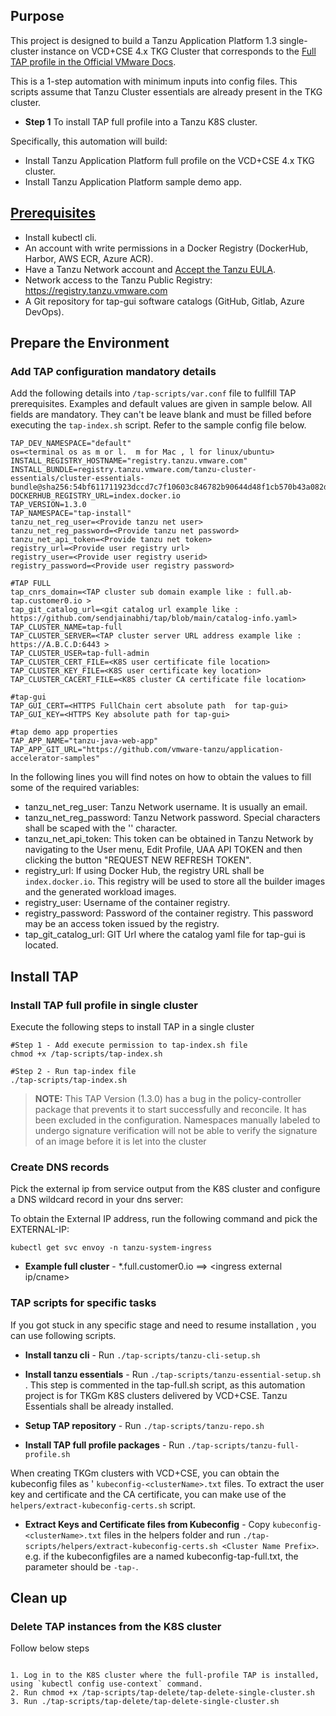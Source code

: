 ## Purpose

This project is designed to build a Tanzu Application Platform 1.3 single-cluster instance on VCD+CSE 4.x TKG Cluster that corresponds to the [Full TAP profile in the Official VMware Docs](https://docs.vmware.com/en/VMware-Tanzu-Application-Platform/1.2/tap/GUID-install-intro.html). 

This is a 1-step automation with minimum inputs into config files. This scripts assume that Tanzu Cluster essentials are already present in the TKG cluster.

* **Step 1** To install TAP full profile into a Tanzu K8S cluster.

Specifically, this automation will build:
- Install Tanzu Application Platform full profile on the VCD+CSE 4.x TKG cluster. 
- Install Tanzu Application Platform sample demo app. 

## [Prerequisites](https://docs.vmware.com/en/VMware-Tanzu-Application-Platform/1.2/tap/GUID-prerequisites.html)

* Install kubectl cli.
* An account with write permissions in a Docker Registry (DockerHub, Harbor, AWS ECR, Azure ACR).
* Have a Tanzu Network account and [Accept the Tanzu EULA](https://docs.vmware.com/en/VMware-Tanzu-Application-Platform/1.2/tap/GUID-install-tanzu-cli.html#accept-eulas).
* Network access to the Tanzu Public Registry: https://registry.tanzu.vmware.com
* A Git repository for tap-gui software catalogs (GitHub, Gitlab, Azure DevOps).

## Prepare the Environment

### Add TAP configuration mandatory details 

Add the following details into `/tap-scripts/var.conf` file to fullfill TAP prerequisites. Examples and default values are given in sample below. All fields are mandatory. They can't be leave blank and must be filled before executing the `tap-index.sh` script. Refer to the sample config file below. 

```
TAP_DEV_NAMESPACE="default"
os=<terminal os as m or l.  m for Mac , l for linux/ubuntu>
INSTALL_REGISTRY_HOSTNAME="registry.tanzu.vmware.com"
INSTALL_BUNDLE=registry.tanzu.vmware.com/tanzu-cluster-essentials/cluster-essentials-bundle@sha256:54bf611711923dccd7c7f10603c846782b90644d48f1cb570b43a082d18e23b9
DOCKERHUB_REGISTRY_URL=index.docker.io
TAP_VERSION=1.3.0
TAP_NAMESPACE="tap-install"
tanzu_net_reg_user=<Provide tanzu net user>
tanzu_net_reg_password=<Provide tanzu net password>
tanzu_net_api_token=<Provide tanzu net token>
registry_url=<Provide user registry url>
registry_user=<Provide user registry userid>
registry_password=<Provide user registry password>

#TAP FULL
tap_cnrs_domain=<TAP cluster sub domain example like : full.ab-tap.customer0.io >
tap_git_catalog_url=<git catalog url example like : https://github.com/sendjainabhi/tap/blob/main/catalog-info.yaml>
TAP_CLUSTER_NAME=tap-full
TAP_CLUSTER_SERVER=<TAP cluster server URL address example like : https://A.B.C.D:6443 >
TAP_CLUSTER_USER=tap-full-admin
TAP_CLUSTER_CERT_FILE=<K8S user certificate file location>
TAP_CLUSTER_KEY_FILE=<K8S user certificate key location>
TAP_CLUSTER_CACERT_FILE=<K8S cluster CA certificate file location>

#tap-gui
TAP_GUI_CERT=<HTTPS FullChain cert absolute path  for tap-gui>
TAP_GUI_KEY=<HTTPS Key absolute path for tap-gui>

#tap demo app properties
TAP_APP_NAME="tanzu-java-web-app"
TAP_APP_GIT_URL="https://github.com/vmware-tanzu/application-accelerator-samples"
```

In the following lines you will find notes on how to obtain the values to fill some of the  required variables:

* tanzu_net_reg_user: Tanzu Network username. It is usually an email.
* tanzu_net_reg_password: Tanzu Network password. Special characters shall be scaped with the '\' character.
* tanzu_net_api_token: This token can be obtained in Tanzu Network by navigating to the User menu, Edit Profile, UAA API TOKEN and then clicking the button "REQUEST NEW REFRESH TOKEN".
* registry_url: If using Docker Hub, the registry URL shall be `index.docker.io`. This registry will be used to store all the builder images and the generated workload images.
* registry_user: Username of the container registry.
* registry_password: Password of the container registry. This password may be an access token issued by the registry.
* tap_git_catalog_url: GIT Url where the catalog yaml file for tap-gui is located.

## Install TAP

### Install TAP full profile in single cluster

Execute the following steps to install TAP in a single cluster 

```
#Step 1 - Add execute permission to tap-index.sh file
chmod +x /tap-scripts/tap-index.sh

#Step 2 - Run tap-index file 
./tap-scripts/tap-index.sh
```

> **NOTE:** This TAP Version (1.3.0) has a bug in the policy-controller package that prevents it to start successfully and reconcile. It has been excluded in the configuration. Namespaces manually labeled to undergo signature verification will not be able to verify the signature of an image before it is let into the cluster

### Create DNS records

Pick the external ip from service output from the K8S cluster and configure a DNS wildcard record in your dns server:

To obtain the External IP address, run the following command and pick the EXTERNAL-IP:
```
kubectl get svc envoy -n tanzu-system-ingress
```

* **Example full cluster** - *.full.customer0.io ==> <ingress external ip/cname>


### TAP scripts for specific tasks

If you got stuck in any specific stage and need to resume installation , you can use following scripts.

* **Install tanzu cli** - Run `./tap-scripts/tanzu-cli-setup.sh`

* **Install tanzu essentials** - Run `./tap-scripts/tanzu-essential-setup.sh` . This step is commented in the tap-full.sh script, as this automation project is for TKGm K8S clusters delivered by VCD+CSE. Tanzu Essentials shall be already installed.

* **Setup TAP repository** - Run `./tap-scripts/tanzu-repo.sh`  

* **Install TAP full profile packages** - Run `./tap-scripts/tanzu-full-profile.sh` 

When creating TKGm clusters with VCD+CSE, you can obtain the kubeconfig files as ' `kubeconfig-<clusterName>.txt` files. To extract the user key and certificate and the CA certificate, you can make use of the `helpers/extract-kubeconfig-certs.sh` script.

* **Extract Keys and Certificate files from Kubeconfig** - Copy `kubeconfig-<clusterName>.txt` files in the helpers folder and run `./tap-scripts/helpers/extract-kubeconfig-certs.sh <Cluster Name Prefix>`. e.g. if the kubeconfigfiles are a named kubeconfig-tap-full.txt, the <Cluster Name Prefix> parameter should be `-tap-`.

## Clean up

### Delete TAP instances from the K8S cluster

Follow below steps 
```

1. Log in to the K8S cluster where the full-profile TAP is installed, using `kubectl config use-context` command.
2. Run chmod +x /tap-scripts/tap-delete/tap-delete-single-cluster.sh
3. Run ./tap-scripts/tap-delete/tap-delete-single-cluster.sh

```